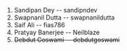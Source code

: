 1. Sandipan Dey -- sandipndev 
2. Swapnanil Dutta -- swapnanildutta
3. Saif Ali -- fias786
4. Pratyay Banerjee -- Neilblaze
5. ~~Debdut Goswami -- debdutgoswami~~
